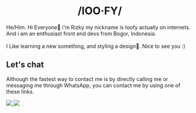 <h1 align="middle">/IOO·FY/</h1>

<p> He/Him. Hi Everyone👋 i'm Rizky my nickname is Ioofy actually on internets. And i am an enthusiast front end devs from Bogor, Indonesia.<br/><br/>I Like
    learning a new something, and styling a design💅. Nice to see you :)</p>

## Let's chat

Although the fastest way to contact me is by directly calling me or messaging me through WhatsApp, you can contact me by using one of these links.

<p>
        <a href="https://facebook.com/rizukyy27">
            <img src="https://img.shields.io/badge/Facebook-%231877F2.svg?style=for-the-badge&logo=Facebook&logoColor=white" />
        </a>
        <a href="mailto:mrizkyy027@gmail.com">
            <img src="https://img.shields.io/badge/Gmail-D14836?style=for-the-badge&logo=gmail&logoColor=white" />
        </a>
</p>
